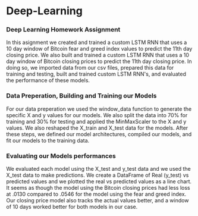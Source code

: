 # Deep-Learning

### Deep Learning Homework Assignment
  In this asignment we created and trained a custom LSTM RNN that uses a 10 day window of Bitcoin fear and greed index values to predict the 11th day closing price.
We also built and trained a custom LSTM RNN that uses a 10 day window of Bitcoin closing prices to predict the 11th day closing price.
In doing so, we imported data from our csv files, prepared this data for training and testing, built and trained custom LSTM RNN's, and evaluated the performance of these models.

### Data Preperation, Building and Training our Models
  For our data preperation we used the window_data function to generate the specific X and y values for our models. We also split the data into 70% for training and 30% for testing and applied the MinMaxScaler to the X and y values. We also reshaped the X_train and X_test data for the models. After these steps, we defined our model architectures, compiled our models, and fit our models to the training data.
  
### Evaluating our Models performances
  We evaluated each model using the X_test and y_test data and we used the X_test data to make predictions. We create a DataFrame of Real (y_test) vs predicted values and we plotted the real vs predicted values as a line chart. It seems as though the model using the Bitcoin closing prices had less loss at .0130 compared to .0546 for the model using the fear and greed index. Our closing price model also tracks the actual values better, and a window of 10 days worked better for both models in our case.
  

